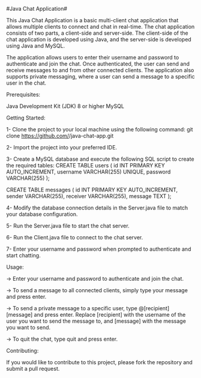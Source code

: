 #Java Chat Application#

This Java Chat Application is a basic multi-client chat application that allows multiple clients to connect and chat in real-time. The chat application consists of two parts, a client-side and server-side. The client-side of the chat application is developed using Java, and the server-side is developed using Java and MySQL.

The application allows users to enter their username and password to authenticate and join the chat. Once authenticated, the user can send and receive messages to and from other connected clients. The application also supports private messaging, where a user can send a message to a specific user in the chat.

Prerequisites:

Java Development Kit (JDK) 8 or higher
MySQL

Getting Started:

1- Clone the project to your local machine using the following command:
   git clone https://github.com/<username>/java-chat-app.git

2- Import the project into your preferred IDE.

3- Create a MySQL database and execute the following SQL script to create the required tables:
   CREATE TABLE users (
    id INT PRIMARY KEY AUTO_INCREMENT,
    username VARCHAR(255) UNIQUE,
    password VARCHAR(255)
  );

  CREATE TABLE messages (
   id INT PRIMARY KEY AUTO_INCREMENT,
   sender VARCHAR(255),
   receiver VARCHAR(255),
   message TEXT
  );
  
4- Modify the database connection details in the Server.java file to match your database configuration.

5- Run the Server.java file to start the chat server.

6- Run the Client.java file to connect to the chat server.

7- Enter your username and password when prompted to authenticate and start chatting.

Usage:

 -> Enter your username and password to authenticate and join the chat.

 -> To send a message to all connected clients, simply type your message and press enter.

 -> To send a private message to a specific user, type @[recipient] [message] and press enter. Replace [recipient] with the username of the user you want to send the message to, and [message] with the message you want to send.

 -> To quit the chat, type quit and press enter.
 
Contributing:

 If you would like to contribute to this project, please fork the repository and submit a pull request. 
 
